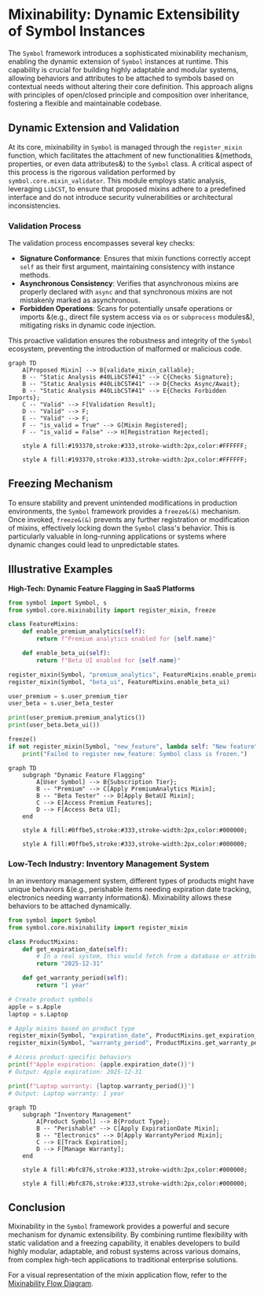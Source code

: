 # Mixinability: Dynamic Extensibility of Symbol Instances

The `Symbol` framework introduces a sophisticated mixinability mechanism, enabling the dynamic extension of `Symbol` instances at runtime. This capability is crucial for building highly adaptable and modular systems, allowing behaviors and attributes to be attached to symbols based on contextual needs without altering their core definition. This approach aligns with principles of open/closed principle and composition over inheritance, fostering a flexible and maintainable codebase.

## Dynamic Extension and Validation

At its core, mixinability in `Symbol` is managed through the `register_mixin` function, which facilitates the attachment of new functionalities &(methods, properties, or even data attributes&) to the `Symbol` class. A critical aspect of this process is the rigorous validation performed by `symbol.core.mixin_validator`. This module employs static analysis, leveraging `LibCST`, to ensure that proposed mixins adhere to a predefined interface and do not introduce security vulnerabilities or architectural inconsistencies.

### Validation Process
The validation process encompasses several key checks:
- **Signature Conformance**: Ensures that mixin functions correctly accept `self` as their first argument, maintaining consistency with instance methods.
- **Asynchronous Consistency**: Verifies that asynchronous mixins are properly declared with `async` and that synchronous mixins are not mistakenly marked as asynchronous.
- **Forbidden Operations**: Scans for potentially unsafe operations or imports &(e.g., direct file system access via `os` or `subprocess` modules&), mitigating risks in dynamic code injection.

This proactive validation ensures the robustness and integrity of the `Symbol` ecosystem, preventing the introduction of malformed or malicious code.

```mermaid
graph TD
    A[Proposed Mixin] --> B{validate_mixin_callable};
    B -- "Static Analysis #40LibCST#41" --> C{Checks Signature};
    B -- "Static Analysis #40LibCST#41" --> D{Checks Async/Await};
    B -- "Static Analysis #40LibCST#41" --> E{Checks Forbidden Imports};
    C -- "Valid" --> F[Validation Result];
    D -- "Valid" --> F;
    E -- "Valid" --> F;
    F -- "is_valid = True" --> G[Mixin Registered];
    F -- "is_valid = False" --> H[Registration Rejected];

    style A fill:#193370,stroke:#333,stroke-width:2px,color:#FFFFFF;

    style A fill:#193370,stroke:#333,stroke-width:2px,color:#FFFFFF;
```
## Freezing Mechanism

To ensure stability and prevent unintended modifications in production environments, the `Symbol` framework provides a `freeze&(&)` mechanism. Once invoked, `freeze&(&)` prevents any further registration or modification of mixins, effectively locking down the `Symbol` class's behavior. This is particularly valuable in long-running applications or systems where dynamic changes could lead to unpredictable states.

## Illustrative Examples

**High-Tech: Dynamic Feature Flagging in SaaS Platforms**
```python
from symbol import Symbol, s
from symbol.core.mixinability import register_mixin, freeze

class FeatureMixins:
    def enable_premium_analytics(self):
        return f"Premium analytics enabled for {self.name}"

    def enable_beta_ui(self):
        return f"Beta UI enabled for {self.name}"

register_mixin(Symbol, "premium_analytics", FeatureMixins.enable_premium_analytics)
register_mixin(Symbol, "beta_ui", FeatureMixins.enable_beta_ui)

user_premium = s.user_premium_tier
user_beta = s.user_beta_tester

print(user_premium.premium_analytics())
print(user_beta.beta_ui())

freeze()
if not register_mixin(Symbol, "new_feature", lambda self: "New feature"):
    print("Failed to register new_feature: Symbol class is frozen.")
```

```mermaid
graph TD
    subgraph "Dynamic Feature Flagging"
        A[User Symbol] --> B{Subscription Tier};
        B -- "Premium" --> C[Apply PremiumAnalytics Mixin];
        B -- "Beta Tester" --> D[Apply BetaUI Mixin];
        C --> E[Access Premium Features];
        D --> F[Access Beta UI];
    end

    style A fill:#0ffbe5,stroke:#333,stroke-width:2px,color:#000000;

    style A fill:#0ffbe5,stroke:#333,stroke-width:2px,color:#000000;
```
### Low-Tech Industry: Inventory Management System

In an inventory management system, different types of products might have unique behaviors &(e.g., perishable items needing expiration date tracking, electronics needing warranty information&). Mixinability allows these behaviors to be attached dynamically.

```python
from symbol import Symbol
from symbol.core.mixinability import register_mixin

class ProductMixins:
    def get_expiration_date(self):
        # In a real system, this would fetch from a database or attribute
        return "2025-12-31"

    def get_warranty_period(self):
        return "1 year"

# Create product symbols
apple = s.Apple
laptop = s.Laptop

# Apply mixins based on product type
register_mixin(Symbol, "expiration_date", ProductMixins.get_expiration_date)
register_mixin(Symbol, "warranty_period", ProductMixins.get_warranty_period)

# Access product-specific behaviors
print(f"Apple expiration: {apple.expiration_date()}")
# Output: Apple expiration: 2025-12-31

print(f"Laptop warranty: {laptop.warranty_period()}")
# Output: Laptop warranty: 1 year
```

```mermaid
graph TD
    subgraph "Inventory Management"
        A[Product Symbol] --> B{Product Type};
        B -- "Perishable" --> C[Apply ExpirationDate Mixin];
        B -- "Electronics" --> D[Apply WarrantyPeriod Mixin];
        C --> E[Track Expiration];
        D --> F[Manage Warranty];
    end

    style A fill:#bfc876,stroke:#333,stroke-width:2px,color:#000000;

    style A fill:#bfc876,stroke:#333,stroke-width:2px,color:#000000;
```
## Conclusion

Mixinability in the `Symbol` framework provides a powerful and secure mechanism for dynamic extensibility. By combining runtime flexibility with static validation and a freezing capability, it enables developers to build highly modular, adaptable, and robust systems across various domains, from complex high-tech applications to traditional enterprise solutions.

For a visual representation of the mixin application flow, refer to the [Mixinability Flow Diagram](mixinability_flow.mmd).
